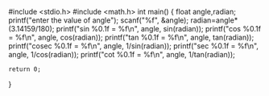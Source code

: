 #include <stdio.h>
#include <math.h>
int main()
{
    float angle,radian;
    printf("enter the value of angle");
    scanf("%f", &angle);
    radian=angle*(3.14159/180);
    printf("sin %0.1f = %f\n", angle, sin(radian));
    printf("cos %0.1f = %f\n", angle, cos(radian));
    printf("tan %0.1f = %f\n", angle, tan(radian));
    printf("cosec %0.1f = %f\n", angle, 1/sin(radian));
    printf("sec %0.1f = %f\n", angle, 1/cos(radian));
    printf("cot %0.1f = %f\n", angle, 1/tan(radian));

    return 0;
}
